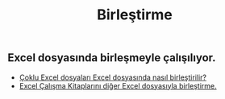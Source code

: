 ﻿---
title: Birleştirme
second_title: Aspose.Cells Cloud Documen
type: docs
url: /tr/merge/
keywords: Working with merger on an Excel file
description: Aspose.Cells Cloud REST API, Excel dosyasında birleştirmeyle çalışmayı destekler. SDK çeşitli geliştirme dillerini destekler. Bunlar arasında Android, C#, Go, Java, NodeJS, Perl, PHP, Python, Ruby ve Swift bulunur
weight: 32
---
## Excel dosyasında birleşmeyle çalışılıyor.

- [Çoklu Excel dosyaları Excel dosyasında nasıl birleştirilir?](/cells/tr/merge/multi-files/)
- [Excel Çalışma Kitaplarını diğer Excel dosyasıyla birleştirme.](/cells/tr/workbook/merge/)
